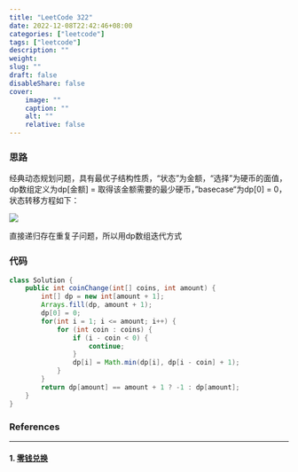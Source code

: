 ```yaml
---
title: "LeetCode 322"
date: 2022-12-08T22:42:46+08:00
categories: ["leetcode"]
tags: ["leetcode"]
description: ""
weight:
slug: ""
draft: false
disableShare: false
cover:
    image: ""
    caption: ""
    alt: ""
    relative: false
---
```


### 思路

经典动态规划问题，具有最优子结构性质，“状态”为金额，“选择”为硬币的面值，dp数组定义为dp[金额] = 取得该金额需要的最少硬币，”basecase“为dp[0] = 0，状态转移方程如下：

![](https://labuladong.gitee.io/algo/images/%e5%8a%a8%e6%80%81%e8%a7%84%e5%88%92%e8%af%a6%e8%a7%a3%e8%bf%9b%e9%98%b6/coin.png)

直接递归存在重复子问题，所以用dp数组迭代方式

### 代码

```java
class Solution {
    public int coinChange(int[] coins, int amount) {
        int[] dp = new int[amount + 1];
        Arrays.fill(dp, amount + 1);
        dp[0] = 0;
        for(int i = 1; i <= amount; i++) {
            for (int coin : coins) {
                if (i - coin < 0) {
                    continue;
                }
                dp[i] = Math.min(dp[i], dp[i - coin] + 1);
            }
        }
        return dp[amount] == amount + 1 ? -1 : dp[amount];
    }
}
```

### References

---

#### 1. [零钱兑换](https://leetcode.cn/problems/coin-change/)
